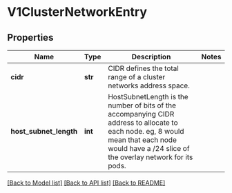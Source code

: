 # V1ClusterNetworkEntry

## Properties
Name | Type | Description | Notes
------------ | ------------- | ------------- | -------------
**cidr** | **str** | CIDR defines the total range of a cluster networks address space. | 
**host_subnet_length** | **int** | HostSubnetLength is the number of bits of the accompanying CIDR address to allocate to each node. eg, 8 would mean that each node would have a /24 slice of the overlay network for its pods. | 

[[Back to Model list]](../README.md#documentation-for-models) [[Back to API list]](../README.md#documentation-for-api-endpoints) [[Back to README]](../README.md)


